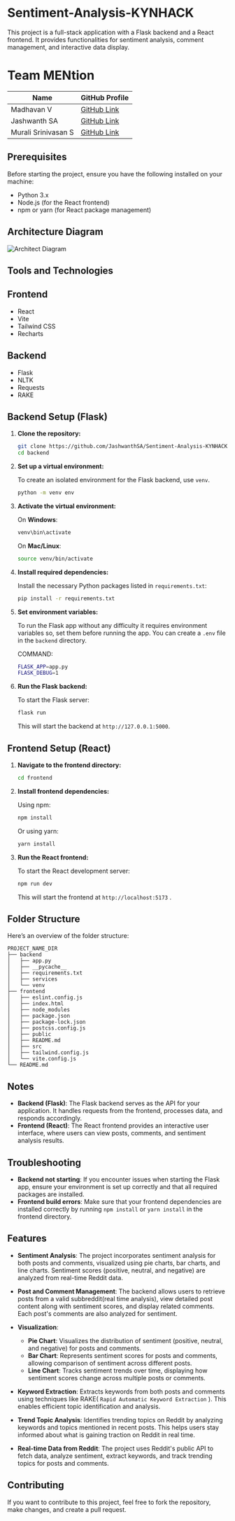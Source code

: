 
# Sentiment-Analysis-KYNHACK

This project is a full-stack application with a Flask backend and a React frontend. It provides functionalities for sentiment analysis, comment management, and interactive data display.

# Team MENtion

| Name          | GitHub Profile                     |
|---------------|------------------------------------|
| Madhavan V     | [GitHub Link](https://github.com/Madhavan112/) |
| Jashwanth SA    | [GitHub Link](https://github.com/JashwanthSA) |
| Murali Srinivasan S      | [GitHub Link](https://github.com/Murali-77) |


## Prerequisites

Before starting the project, ensure you have the following installed on your machine:

- Python 3.x
- Node.js (for the React frontend)
- npm or yarn (for React package management)
  
## Architecture Diagram

![ Architect Diagram](/frontend//src/assets/flow.png)

## Tools and Technologies

## Frontend

- React
- Vite
- Tailwind CSS
- Recharts
  
## Backend

- Flask
- NLTK
- Requests
- RAKE


## Backend Setup (Flask)

1. **Clone the repository:**

   ```bash
   git clone https://github.com/JashwanthSA/Sentiment-Analysis-KYNHACK.git
   cd backend
   ```

2. **Set up a virtual environment:**

   To create an isolated environment for the Flask backend, use `venv`.

   ```bash
   python -m venv env
   ```

3. **Activate the virtual environment:**

   On **Windows**:

   ```bash
   venv\bin\activate
   ```

   On **Mac/Linux**:

   ```bash
   source venv/bin/activate
   ```

4. **Install required dependencies:**

   Install the necessary Python packages listed in `requirements.txt`:

   ```bash
   pip install -r requirements.txt
   ```

5. **Set environment variables:**

   To run the Flask app without any difficulty it requires environment variables so, set them before running the app. You can create a `.env` file in the `backend` directory.

   COMMAND:
   ```bash
   FLASK_APP=app.py
   FLASK_DEBUG=1
   ```

6. **Run the Flask backend:**

   To start the Flask server:

   ```bash
   flask run
   ```

   This will start the backend at `http://127.0.0.1:5000`.

## Frontend Setup (React)

1. **Navigate to the frontend directory:**

   ```bash
   cd frontend
   ```

2. **Install frontend dependencies:**

   Using npm:

   ```bash
   npm install
   ```

   Or using yarn:

   ```bash
   yarn install
   ```

3. **Run the React frontend:**

   To start the React development server:

   ```bash
   npm run dev
   ```

   This will start the frontend at `http://localhost:5173` .


## Folder Structure

Here’s an overview of the folder structure:

```
PROJECT_NAME_DIR
├── backend
│   ├── app.py
│   ├── __pycache__
│   ├── requirements.txt
│   ├── services
│   └── venv
├── frontend
│   ├── eslint.config.js
│   ├── index.html
│   ├── node_modules
│   ├── package.json
│   ├── package-lock.json
│   ├── postcss.config.js
│   ├── public
│   ├── README.md
│   ├── src
│   ├── tailwind.config.js
│   └── vite.config.js
└── README.md
```

## Notes

- **Backend (Flask)**: The Flask backend serves as the API for your application. It handles requests from the frontend, processes data, and responds accordingly.
- **Frontend (React)**: The React frontend provides an interactive user interface, where users can view posts, comments, and sentiment analysis results.

## Troubleshooting

- **Backend not starting**: If you encounter issues when starting the Flask app, ensure your environment is set up correctly and that all required packages are installed.
- **Frontend build errors**: Make sure that your frontend dependencies are installed correctly by running `npm install` or `yarn install` in the frontend directory.


##  Features

- **Sentiment Analysis**: The project incorporates sentiment analysis for both posts and comments, visualized using pie charts, bar charts, and line charts. Sentiment scores (positive, neutral, and negative) are analyzed from real-time Reddit data.
  
- **Post and Comment Management**: The backend allows users to retrieve posts from a valid subbreddit(real time analysis), view detailed post content along with sentiment scores, and display related comments. Each post's comments are also analyzed for sentiment.

- **Visualization**:
  - **Pie Chart**: Visualizes the distribution of sentiment (positive, neutral, and negative) for posts and comments.
  - **Bar Chart**: Represents sentiment scores for posts and comments, allowing comparison of sentiment across different posts.
  - **Line Chart**: Tracks sentiment trends over time, displaying how sentiment scores change across multiple posts or comments.
  
- **Keyword Extraction**: Extracts keywords from both posts and comments using techniques like RAKE( ` Rapid Automatic Keyword Extraction ` ). This enables efficient topic identification and analysis.
  
- **Trend Topic Analysis**: Identifies trending topics on Reddit by analyzing keywords and topics mentioned in recent posts. This helps users stay informed about what is gaining traction on Reddit in real time.

- **Real-time Data from Reddit**: The project uses Reddit's public API to fetch data, analyze sentiment, extract keywords, and track trending topics for posts and comments.
 

## Contributing

If you want to contribute to this project, feel free to fork the repository, make changes, and create a pull request.

